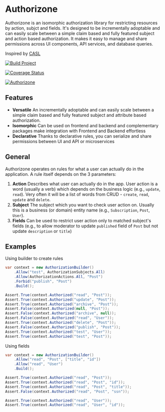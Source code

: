 # Authorizone

Authorizone is an isomorphic authorization library for restricting resources by action, subjct and fields. 
It's designed to be incrementally adoptable and can easily scale between a simple claim based and fully featured 
subject and action based authorization. It makes it easy to manage and share permissions across UI components, 
API services, and database queries.

Inspired by [CASL](https://github.com/stalniy/casl)

[![Build Project](https://github.com/loresoft/Authorizone/actions/workflows/dotnet.yml/badge.svg)](https://github.com/loresoft/Authorizone/actions/workflows/dotnet.yml)

[![Coverage Status](https://coveralls.io/repos/github/loresoft/Authorizone/badge.svg?branch=main)](https://coveralls.io/github/loresoft/Authorizone?branch=main)

[![Authorizone](https://img.shields.io/nuget/v/Authorizone.svg)](https://www.nuget.org/packages/Authorizone/)
                                                                                                                                
## Features

* **Versatile** An incrementally adoptable and can easily scale between a simple claim based and fully featured subject and attribute based authorization.
* **Isomorphic** Can be used on frontend and backend and complementary packages make integration with Frontend and Backend effortless
* **Declarative** Thanks to declarative rules, you can serialize and share permissions between UI and API or microservices

## General

Authorizone operates on rules for what a user can actually do in the application. A rule itself depends on the 3 parameters:

1. **Action**  Describes what user can actually do in the app. User action is a word (usually a verb) which depends on the business logic (e.g., `update`, `read`). Very often it will be a list of words from CRUD - `create`, `read`, `update` and `delete`.
2. **Subject**  The subject which you want to check user action on. Usually this is a business (or domain) entity name (e.g., `Subscription`, `Post`, `User`).
3. **Fields**  Can be used to restrict user action only to matched subject's fields (e.g., to allow moderator to update `published` field of `Post` but not update `description` or `title`)

## Examples

Using builder to create rules

```c#
var context = new AuthorizationBuilder()
    .Allow("test", AuthorizationSubjects.All)
    .Allow(AuthorizationActions.All, "Post")
    .Forbid("publish", "Post")
    .Build();

Assert.True(context.Authorized("read", "Post"));
Assert.True(context.Authorized("update", "Post"));
Assert.True(context.Authorized("archive", "Post"));
Assert.False(context.Authorized(null, "Post"));
Assert.False(context.Authorized("archive", null));
Assert.False(context.Authorized("read", "User"));
Assert.True(context.Authorized("delete", "Post"));
Assert.False(context.Authorized("publish", "Post"));
Assert.True(context.Authorized("test", "User"));
Assert.True(context.Authorized("test", "Post"));
```

Using fields

```c#
var context = new AuthorizationBuilder()
    .Allow("read", "Post", ["title", "id"])
    .Allow("read", "User")
    .Build();

Assert.True(context.Authorized("read", "Post"));
Assert.True(context.Authorized("read", "Post", "id"));
Assert.True(context.Authorized("read", "Post", "title"));
Assert.False(context.Authorized("read", "Post", "ssn"));

Assert.True(context.Authorized("read", "User"));
Assert.True(context.Authorized("read", "User", "id"));
```
